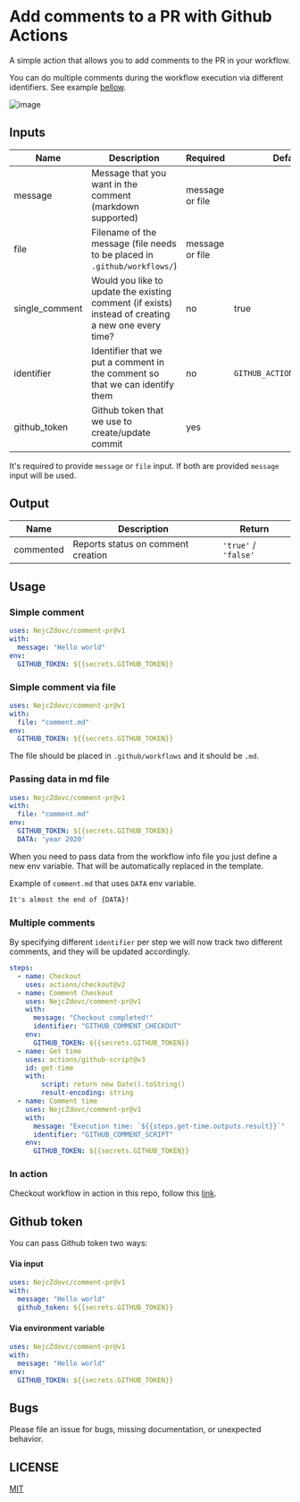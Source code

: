 # Add comments to a PR with Github Actions

A simple action that allows you to add comments to the PR in your workflow.

You can do multiple comments during the workflow execution via different identifiers. See example [bellow](example).

![image](https://user-images.githubusercontent.com/9574457/101458359-14360080-3937-11eb-9e5c-dde50b2687c8.png)


## Inputs

| Name | Description | Required | Default |
| ---- | ----------- | -------- | ------- |
| message | Message that you want in the comment (markdown supported) | message or file | |
| file | Filename of the message (file needs to be placed in `.github/workflows/`) | message or file | |
| single_comment | Would you like to update the existing comment (if exists) instead of creating a new one every time? | no | true |
| identifier | Identifier that we put a comment in the comment so that we can identify them | no | `GITHUB_ACTION_COMMENT_PR` |
| github_token | Github token that we use to create/update commit | yes | |

It's required to provide `message` or `file` input. If both are provided `message` input will be used.

## Output

| Name | Description | Return |
| ---- | ----------- | ------------ |
| commented | Reports status on comment creation | `'true'` / `'false'` |

## Usage

### Simple comment
```yaml
uses: NejcZdovc/comment-pr@v1
with:
  message: "Hello world"
env:
  GITHUB_TOKEN: ${{secrets.GITHUB_TOKEN}}
```

### Simple comment via file
```yaml
uses: NejcZdovc/comment-pr@v1
with:
  file: "comment.md"
env:
  GITHUB_TOKEN: ${{secrets.GITHUB_TOKEN}}
```

The file should be placed in `.github/workflows` and it should be `.md`.

### Passing data in md file

```yaml
uses: NejcZdovc/comment-pr@v1
with:
  file: "comment.md"
env:
  GITHUB_TOKEN: ${{secrets.GITHUB_TOKEN}}
  DATA: 'year 2020'
```

When you need to pass data from the workflow info file you just define a new env variable.
That will be automatically replaced in the template.

Example of `comment.md` that uses `DATA` env variable.
```md
It's almost the end of {DATA}!
```

### Multiple comments
By specifying different `identifier` per step we will now track two different comments, and they will be updated accordingly.
```yaml
steps:
  - name: Checkout
    uses: actions/checkout@v2
  - name: Comment Checkout
    uses: NejcZdovc/comment-pr@v1
    with:
      message: "Checkout completed!"
      identifier: "GITHUB_COMMENT_CHECKOUT"
    env:
      GITHUB_TOKEN: ${{secrets.GITHUB_TOKEN}}
  - name: Get time
    uses: actions/github-script@v3
    id: get-time
    with:
        script: return new Date().toString()
        result-encoding: string
  - name: Comment time
    uses: NejcZdovc/comment-pr@v1
    with:
      message: "Execution time: `${{steps.get-time.outputs.result}}`"
      identifier: "GITHUB_COMMENT_SCRIPT"
    env:
      GITHUB_TOKEN: ${{secrets.GITHUB_TOKEN}}
```

### In action
Checkout workflow in action in this repo, follow this [link](workflow).

## Github token

You can pass Github token two ways:

#### Via input
```yaml
uses: NejcZdovc/comment-pr@v1
with:
  message: "Hello world"
  github_token: ${{secrets.GITHUB_TOKEN}}
```

#### Via environment variable  
```yaml
uses: NejcZdovc/comment-pr@v1
with:
  message: "Hello world"
env:
  GITHUB_TOKEN: ${{secrets.GITHUB_TOKEN}}
```

## Bugs
Please file an issue for bugs, missing documentation, or unexpected behavior.

## LICENSE

[MIT](license)

[license]: https://github.com/NejcZdovc/comment-pr/blob/master/LICENSE
[example]: https://github.com/NejcZdovc/comment-pr#multiple-comments
[workflow]: https://github.com/NejcZdovc/comment-pr/blob/main/.github/workflows/example.yml
